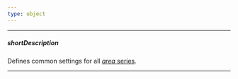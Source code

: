 ```yaml
---
type: object
---
```

---
##### shortDescription
Defines common settings for all [*area* series](/api-reference/20%20Data%20Visualization%20Widgets/10%20dxChart/5%20Series%20Types/AreaSeries '/Documentation/ApiReference/Data_Visualization_Widgets/dxChart/Series_Types/AreaSeries/').

---
